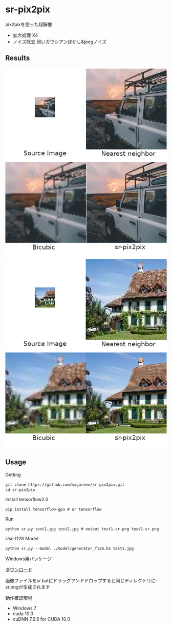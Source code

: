 # sr-pix2pix
pix2pixを使った超解像
- 拡大処理 X4
- ノイズ除去 弱いガウシアンぼかし&jpegノイズ

## Results
![demo1](https://raw.githubusercontent.com/magureen/sr-pix2pix/master/img/demo1.png)
![demo2](https://raw.githubusercontent.com/magureen/sr-pix2pix/master/img/demo2.png)

## Usage
Getting
```
git clone https://github.com/magureen/sr-pix2pix.git
cd sr-pix2pix
```
Install tensorflow2.0
```
pip install tensorflow-gpu # or tensorflow
```
Run
```
python sr.py test1.jpg test2.jpg # output test1-sr.png test2-sr.png
```

Use f128 Model
```
python sr.py --model ./model/generator_f128.h5 test1.jpg
```

Windows用パッケージ

[ダウンロード](https://)

画像ファイルをsr.batにドラッグアンドドロップすると同じディレクトリに-sr.pngが生成されます

動作確認環境
- Windows 7
- cuda 10.0
- cuDNN 7.6.5 for CUDA 10.0
